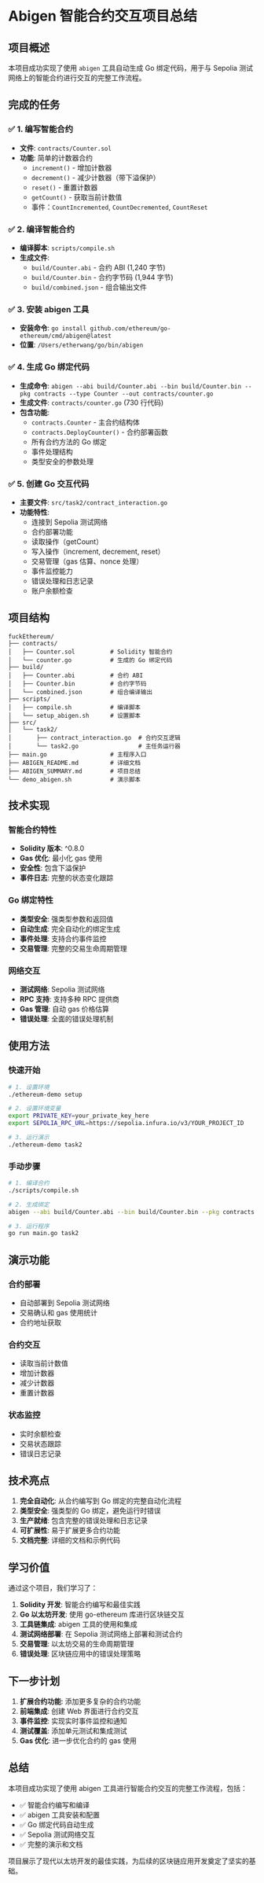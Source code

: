 # Abigen 智能合约交互项目总结

## 项目概述

本项目成功实现了使用 `abigen` 工具自动生成 Go 绑定代码，用于与 Sepolia 测试网络上的智能合约进行交互的完整工作流程。

## 完成的任务

### ✅ 1. 编写智能合约
- **文件**: `contracts/Counter.sol`
- **功能**: 简单的计数器合约
  - `increment()` - 增加计数器
  - `decrement()` - 减少计数器（带下溢保护）
  - `reset()` - 重置计数器
  - `getCount()` - 获取当前计数值
  - 事件：`CountIncremented`, `CountDecremented`, `CountReset`

### ✅ 2. 编译智能合约
- **编译脚本**: `scripts/compile.sh`
- **生成文件**:
  - `build/Counter.abi` - 合约 ABI (1,240 字节)
  - `build/Counter.bin` - 合约字节码 (1,944 字节)
  - `build/combined.json` - 组合输出文件

### ✅ 3. 安装 abigen 工具
- **安装命令**: `go install github.com/ethereum/go-ethereum/cmd/abigen@latest`
- **位置**: `/Users/etherwang/go/bin/abigen`

### ✅ 4. 生成 Go 绑定代码
- **生成命令**: `abigen --abi build/Counter.abi --bin build/Counter.bin --pkg contracts --type Counter --out contracts/counter.go`
- **生成文件**: `contracts/counter.go` (730 行代码)
- **包含功能**:
  - `contracts.Counter` - 主合约结构体
  - `contracts.DeployCounter()` - 合约部署函数
  - 所有合约方法的 Go 绑定
  - 事件处理结构
  - 类型安全的参数处理

### ✅ 5. 创建 Go 交互代码
- **主要文件**: `src/task2/contract_interaction.go`
- **功能特性**:
  - 连接到 Sepolia 测试网络
  - 合约部署功能
  - 读取操作（getCount）
  - 写入操作（increment, decrement, reset）
  - 交易管理（gas 估算、nonce 处理）
  - 事件监控能力
  - 错误处理和日志记录
  - 账户余额检查

## 项目结构

```
fuckEthereum/
├── contracts/
│   ├── Counter.sol          # Solidity 智能合约
│   └── counter.go           # 生成的 Go 绑定代码
├── build/
│   ├── Counter.abi          # 合约 ABI
│   ├── Counter.bin          # 合约字节码
│   └── combined.json        # 组合编译输出
├── scripts/
│   ├── compile.sh           # 编译脚本
│   └── setup_abigen.sh      # 设置脚本
├── src/
│   └── task2/
│       ├── contract_interaction.go  # 合约交互逻辑
│       └── task2.go                 # 主任务运行器
├── main.go                  # 主程序入口
├── ABIGEN_README.md         # 详细文档
├── ABIGEN_SUMMARY.md        # 项目总结
└── demo_abigen.sh           # 演示脚本
```

## 技术实现

### 智能合约特性
- **Solidity 版本**: ^0.8.0
- **Gas 优化**: 最小化 gas 使用
- **安全性**: 包含下溢保护
- **事件日志**: 完整的状态变化跟踪

### Go 绑定特性
- **类型安全**: 强类型参数和返回值
- **自动生成**: 完全自动化的绑定生成
- **事件处理**: 支持合约事件监控
- **交易管理**: 完整的交易生命周期管理

### 网络交互
- **测试网络**: Sepolia 测试网络
- **RPC 支持**: 支持多种 RPC 提供商
- **Gas 管理**: 自动 gas 价格估算
- **错误处理**: 全面的错误处理机制

## 使用方法

### 快速开始
```bash
# 1. 设置环境
./ethereum-demo setup

# 2. 设置环境变量
export PRIVATE_KEY=your_private_key_here
export SEPOLIA_RPC_URL=https://sepolia.infura.io/v3/YOUR_PROJECT_ID

# 3. 运行演示
./ethereum-demo task2
```

### 手动步骤
```bash
# 1. 编译合约
./scripts/compile.sh

# 2. 生成绑定
abigen --abi build/Counter.abi --bin build/Counter.bin --pkg contracts --type Counter --out contracts/counter.go

# 3. 运行程序
go run main.go task2
```

## 演示功能

### 合约部署
- 自动部署到 Sepolia 测试网络
- 交易确认和 gas 使用统计
- 合约地址获取

### 合约交互
- 读取当前计数值
- 增加计数器
- 减少计数器
- 重置计数器

### 状态监控
- 实时余额检查
- 交易状态跟踪
- 错误日志记录

## 技术亮点

1. **完全自动化**: 从合约编写到 Go 绑定的完整自动化流程
2. **类型安全**: 强类型的 Go 绑定，避免运行时错误
3. **生产就绪**: 包含完整的错误处理和日志记录
4. **可扩展性**: 易于扩展更多合约功能
5. **文档完整**: 详细的文档和示例代码

## 学习价值

通过这个项目，我们学习了：

1. **Solidity 开发**: 智能合约编写和最佳实践
2. **Go 以太坊开发**: 使用 go-ethereum 库进行区块链交互
3. **工具链集成**: abigen 工具的使用和集成
4. **测试网络部署**: 在 Sepolia 测试网络上部署和测试合约
5. **交易管理**: 以太坊交易的生命周期管理
6. **错误处理**: 区块链应用中的错误处理策略

## 下一步计划

1. **扩展合约功能**: 添加更多复杂的合约功能
2. **前端集成**: 创建 Web 界面进行合约交互
3. **事件监控**: 实现实时事件监控和通知
4. **测试覆盖**: 添加单元测试和集成测试
5. **Gas 优化**: 进一步优化合约的 gas 使用

## 总结

本项目成功实现了使用 abigen 工具进行智能合约交互的完整工作流程，包括：

- ✅ 智能合约编写和编译
- ✅ abigen 工具安装和配置
- ✅ Go 绑定代码自动生成
- ✅ Sepolia 测试网络交互
- ✅ 完整的演示和文档

项目展示了现代以太坊开发的最佳实践，为后续的区块链应用开发奠定了坚实的基础。
